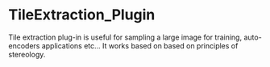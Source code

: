 # TileExtraction_Plugin
Tile extraction plug-in is useful for sampling  a large image for training, auto-encoders applications etc... It works based on based on principles of stereology.

